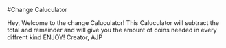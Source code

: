 #Change Caluculator

Hey, Welcome to the change Caluculator! 
This Caluculator will subtract the total and remainder and will give you the amount of coins needed in every diffrent kind ENJOY!
Creator,
AJP